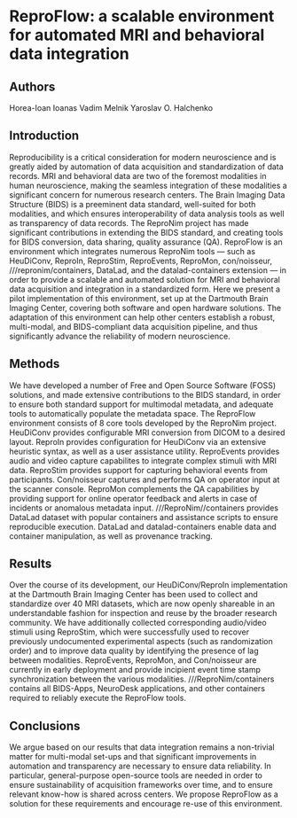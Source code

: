 # ReproFlow: a scalable environment for automated MRI and behavioral data integration

## Authors
Horea-Ioan Ioanas
Vadim Melnik
Yaroslav O. Halchenko


## Introduction

Reproducibility is a critical consideration for modern neuroscience and is greatly aided by automation of data acquisition and standardization of data records.
MRI and behavioral data are two of the foremost modalities in human neuroscience, making the seamless integration of these modalities a significant concern for numerous research centers.
The Brain Imaging Data Structure (BIDS) is a preeminent data standard, well-suited for both modalities, and which ensures interoperability of data analysis tools as well as transparency of data records.
The ReproNim project has made significant contributions in extending the BIDS standard, and creating tools for BIDS conversion, data sharing, quality assurance (QA).
ReproFlow is an environment which integrates numerous ReproNim tools — such as HeuDiConv, ReproIn, ReproStim, ReproEvents, ReproMon, con/noisseur, ///repronim/containers, DataLad, and the datalad-containers extension — in order to provide a scalable and automated solution for MRI and behavioral data acquisition and integration in a standardized form.
Here we present a pilot implementation of this environment, set up at the Dartmouth Brain Imaging Center, covering both software and open hardware solutions.
The adaptation of this environment can help other centers establish a robust, multi-modal, and BIDS-compliant data acquisition pipeline, and thus significantly advance the reliability of modern neuroscience.

## Methods

We have developed a number of Free and Open Source Software (FOSS) solutions, and made extensive contributions to the BIDS standard, in order to ensure both standard support for multimodal metadata, and adequate tools to automatically populate the metadata space.
The ReproFlow environment consists of 8 core tools developed by the ReproNim project.
HeuDiConv provides configurable MRI conversion from DICOM to a desired layout.
ReproIn provides configuration for HeuDiConv via an extensive heuristic syntax, as well as a user assistance utility.
ReproEvents provides audio and video capture capabilites to integrate complex stimuli with MRI data.
ReproStim provides support for capturing behavioral events from participants.
Con/noisseur captures and performs QA on operator input at the scanner console.
ReproMon complements the QA capabilities by providing support for online operator feedback and alerts in case of incidents or anomalous metadata input.
///ReproNim//containers provides DataLad dataset with popular containers and assistance scripts to ensure reproducible execution.
DataLad and datalad-containers enable data and container manipulation, as well as provenance tracking.


## Results

Over the course of its development, our HeuDiConv/ReproIn implementation at the Dartmouth Brain Imaging Center has been used to collect and standardize over 40 MRI datasets, which are now openly shareable in an understandable fashion for inspection and reuse by the broader research community.
We have additionally collected corresponding audio/video stimuli using ReproStim, which were successfully used to recover previously undocumented experimental aspects (such as randomization order) and to improve data quality by identifying the presence of lag between modalities.
ReproEvents, ReproMon, and Con/noisseur are currently in early deployment and provide incipient event time stamp synchronization between the various modalities.
///ReproNim/containers contains all BIDS-Apps, NeuroDesk applications, and other containers required to reliably execute the ReproFlow tools.

## Conclusions

We argue based on our results that data integration remains a non-trivial matter for multi-modal set-ups and that significant improvements in automation and transparency are necessary to ensure data reliability.
In particular, general-purpose open-source tools are needed in order to ensure sustainability of acquisition frameworks over time, and to ensure relevant know-how is shared across centers.
We propose ReproFlow as a solution for these requirements and encourage re-use of this environment.
